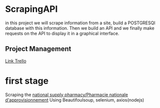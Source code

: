 # ScrapingAPI
in this project we will scrape information from a site, build a POSTGRESQl database with this information. Then we build an API and we finally make requests on the API to display it in a graphical interface.
## Project Management
[Link Trello](https://trello.com/b/cZSIrEWs/conduite-de-projet)
# first stage
Scraping the [national supply pharmacy/Pharmacie nationale d'approvisionnement](www.pna.sn) Using Beautifoulsoup, selenium, axios(nodejs)
